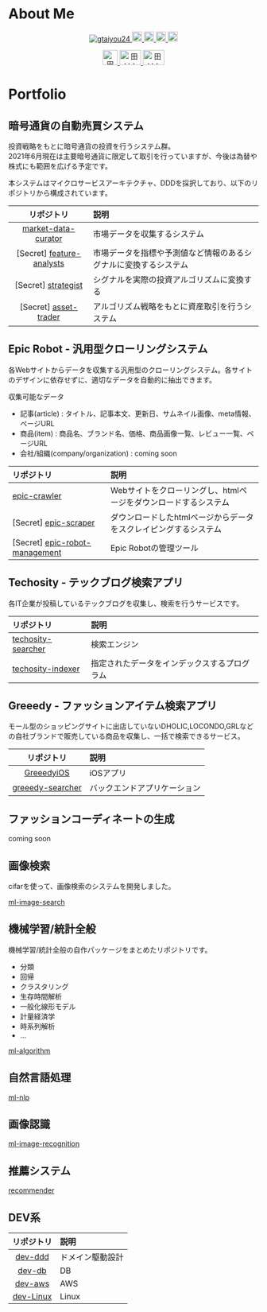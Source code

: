 # About Me

<p align="center"> 
  <a href="https://github.com/gtaiyou24/gtaiyou24/">
    <img src="https://komarev.com/ghpvc/?username=gtaiyou24" alt="gtaiyou24" />
  </a>
  <a href="http://twitter.com/tm_taiyo">
    <img height="20" src="https://img.shields.io/twitter/follow/tm_taiyo?label=Twitter&logo=twitter&style=flat" />
  </a>
  <a href="https://github.com/gtaiyou24">
    <img height="20" src="https://img.shields.io/github/followers/gtaiyou24?label=follow&logo=github&style=flat" />
  </a>
  <a href="http://qiita.com/gtaiyou24">
    <img height="20" src="https://qiita-badge.apiapi.app/s/gtaiyou24/posts.svg" />
  </a>
  <a href="http://qiita.com/gtaiyou24">
    <img height="20" src="https://qiita-badge.apiapi.app/s/gtaiyou24/contributions.svg" />
  </a>
</p>

<p align="center">
  <a href="https://www.linkedin.com/in/%E5%A4%A7%E8%80%80-%E7%94%B0%E6%9D%91-a5a028aa/">
    <img src="https://cdn.worldvectorlogo.com/logos/linkedin-icon-2.svg" alt="田村大耀" height="30" width="30" data-canonical-src="https://cdn.worldvectorlogo.com/logos/linkedin-icon-2.svg" style="max-width:100%;">
  </a>
  <a href="https://www.wantedly.com/id/taiyo_tamura">
    <img src="https://d1dlw0u96vqtxd.cloudfront.net/images/home/brand_assets/mark-wantedly@2x.png" alt="田村大耀" height="30" width="43" data-canonical-src="https://d1dlw0u96vqtxd.cloudfront.net/images/home/brand_assets/mark-wantedly@2x.png" style="max-width:100%;">
  </a>
  <a href="https://twitter.com/tm_taiyo">
    <img src="https://seeklogo.com/images/T/twitter-logo-A84FE9258E-seeklogo.com.png" alt="田村大耀" height="30" width="43" data-canonical-src="https://seeklogo.com/images/T/twitter-logo-A84FE9258E-seeklogo.com.png" style="max-width:100%;">
  </a>
</p>

# Portfolio
## 暗号通貨の自動売買システム

投資戦略をもとに暗号通貨の投資を行うシステム群。<br>
2021年6月現在は主要暗号通貨に限定して取引を行っていますが、今後は為替や株式にも範囲を広げる予定です。

本システムはマイクロサービスアーキテクチャ、DDDを採択しており、以下のリポジトリから構成されています。

| リポジトリ | 説明 |
|:------:|:-----|
| [market-data-curator](https://github.com/gtaiyou24/market-data-curator) | 市場データを収集するシステム |
| \[Secret\] [feature-analysts](https://github.com/gtaiyou24/feature-analysts) | 市場データを指標や予測値など情報のあるシグナルに変換するシステム |
| \[Secret\] [strategist](https://github.com/gtaiyou24/strategist) | シグナルを実際の投資アルゴリズムに変換する |
| \[Secret\] [asset-trader](https://github.com/gtaiyou24/asset-trader) | アルゴリズム戦略をもとに資産取引を行うシステム |

## Epic Robot - 汎用型クローリングシステム
各Webサイトからデータを収集する汎用型のクローリングシステム。各サイトのデザインに依存せずに、適切なデータを自動的に抽出できます。

収集可能なデータ

 - 記事(article) : タイトル、記事本文、更新日、サムネイル画像、meta情報、ページURL
 - 商品(item) : 商品名、ブランド名、価格、商品画像一覧、レビュー一覧、ページURL
 - 会社/組織(company/organization) : coming soon

| リポジトリ | 説明 |
|:---------|:-----|
| [epic-crawler](https://github.com/gtaiyou24/epic-crawler) | Webサイトをクローリングし、htmlページをダウンロードするシステム |
| \[Secret\] [epic-scraper](https://github.com/gtaiyou24/epic-scraper) | ダウンロードしたhtmlページからデータをスクレイピングするシステム |
| \[Secret\] [epic-robot-management](https://github.com/gtaiyou24/epic-robot-management) | Epic Robotの管理ツール |

## Techosity - テックブログ検索アプリ
各IT企業が投稿しているテックブログを収集し、検索を行うサービスです。

| リポジトリ | 説明 |
|:-------|:-----|
| [techosity-searcher](https://github.com/gtaiyou24/techosity-searcher) | 検索エンジン |
| [techosity-indexer](https://github.com/gtaiyou24/techosity-indexer) | 指定されたデータをインデックスするプログラム |

## Greeedy - ファッションアイテム検索アプリ
モール型のショッピングサイトに出店していないDHOLIC,LOCONDO,GRLなどの自社ブランドで販売している商品を収集し、一括で検索できるサービス。

| リポジトリ | 説明 |
|:--------:|:-----|
| [GreeedyiOS](https://github.com/gtaiyou24/GreeedyiOS) | iOSアプリ |
| [greeedy-searcher](https://github.com/gtaiyou24/greeedy-searcher) | バックエンドアプリケーション |

## ファッションコーディネートの生成
coming soon

## 画像検索
cifarを使って、画像検索のシステムを開発しました。

[ml-image-search](https://github.com/gtaiyou24/ml-image-search)

## 機械学習/統計全般
機械学習/統計全般の自作パッケージをまとめたリポジトリです。

 - 分類
 - 回帰
 - クラスタリング
 - 生存時間解析
 - 一般化線形モデル
 - 計量経済学
 - 時系列解析
 - ...

[ml-algorithm](https://github.com/gtaiyou24/ml-algorithm)

## 自然言語処理
[ml-nlp](https://github.com/gtaiyou24/ml-nlp)

## 画像認識
[ml-image-recognition](https://github.com/gtaiyou24/ml-image-recognition)

## 推薦システム
[recommender](https://github.com/gtaiyou24/recommender)

## DEV系

| リポジトリ | 説明 |
|:------:|:-----|
| [dev-ddd](https://github.com/gtaiyou24/dev-ddd) | ドメイン駆動設計 |
| [dev-db](https://github.com/gtaiyou24/dev-db) | DB |
| [dev-aws](https://github.com/gtaiyou24/dev-aws) | AWS |
| [dev-Linux](https://github.com/gtaiyou24/dev-Linux) | Linux |
